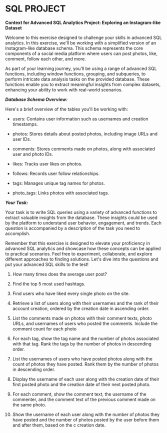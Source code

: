 # SQL PROJECT
**Context for Advanced SQL Analytics Project: Exploring an Instagram-like Dataset**

Welcome to this exercise designed to challenge your skills in advanced SQL analytics. In this exercise, we'll be working with a simplified version of an Instagram-like database schema. This schema represents the core components of a social media platform where users can post photos, like, comment, follow each other, and more.



As part of your learning journey, you'll be using a range of advanced SQL functions, including window functions, grouping, and subqueries, to perform intricate data analysis tasks on the provided database. These functions enable you to extract meaningful insights from complex datasets, enhancing your ability to work with real-world scenarios.



***Database Schema Overview:***

Here's a brief overview of the tables you'll be working with:

- users: Contains user information such as usernames and creation timestamps.

- photos: Stores details about posted photos, including image URLs and user IDs.

- comments: Stores comments made on photos, along with associated user and photo IDs.

- likes: Tracks user likes on photos.

- follows: Records user follow relationships.

- tags: Manages unique tag names for photos.

- photo_tags: Links photos with associated tags.



***Your Task:***



Your task is to write SQL queries using a variety of advanced functions to extract valuable insights from the database. These insights could be used by the platform to understand user behavior, engagement, and trends. Each question is accompanied by a description of the task you need to accomplish.



Remember that this exercise is designed to elevate your proficiency in advanced SQL analytics and showcase how these concepts can be applied to practical scenarios. Feel free to experiment, collaborate, and explore different approaches to finding solutions. Let's dive into the questions and put your advanced SQL skills to the test!




1. How many times does the average user post?

2. Find the top 5 most used hashtags.

3. Find users who have liked every single photo on the site.

4. Retrieve a list of users along with their usernames and the rank of their account creation, ordered by the creation date in ascending order.

5. List the comments made on photos with their comment texts, photo URLs, and usernames of users who posted the comments. Include the comment count for each photo

6. For each tag, show the tag name and the number of photos associated with that tag. Rank the tags by the number of photos in descending order.

7. List the usernames of users who have posted photos along with the count of photos they have posted. Rank them by the number of photos in descending order.

8. Display the username of each user along with the creation date of their first posted photo and the creation date of their next posted photo.

9. For each comment, show the comment text, the username of the commenter, and the comment text of the previous comment made on the same photo.

10. Show the username of each user along with the number of photos they have posted and the number of photos posted by the user before them and after them, based on the c 
    creation date.
